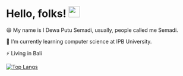 # Hello, folks! <img src="https://raw.githubusercontent.com/MartinHeinz/MartinHeinz/master/wave.gif" width="30px">

😄 My name is I Dewa Putu Semadi, usually, people called me Semadi.

🌱 I’m currently learning computer science at IPB University.

⚡ Living in Bali

[![Top Langs](https://github-readme-stats.vercel.app/api/top-langs/?username=dewasemadi&layout=compact&theme=gradient)](https://github.com/dewasemadi/)

